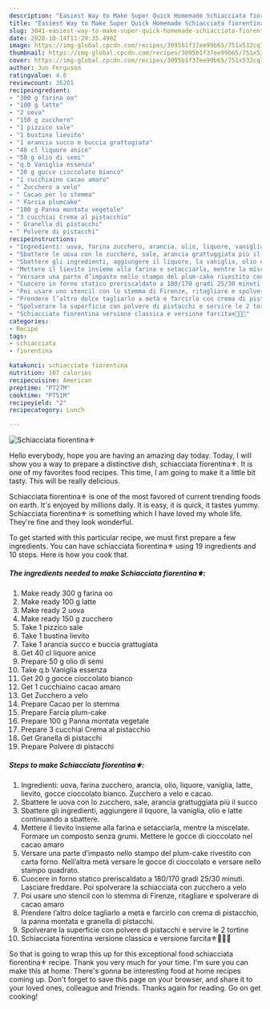 ```yaml
---
description: "Easiest Way to Make Super Quick Homemade Schiacciata fiorentina⚜️"
title: "Easiest Way to Make Super Quick Homemade Schiacciata fiorentina⚜️"
slug: 3041-easiest-way-to-make-super-quick-homemade-schiacciata-fiorentina
date: 2020-10-14T11:29:35.490Z
image: https://img-global.cpcdn.com/recipes/3095b1f37ee99b65/751x532cq70/schiacciata-fiorentina⚜️-recipe-main-photo.jpg
thumbnail: https://img-global.cpcdn.com/recipes/3095b1f37ee99b65/751x532cq70/schiacciata-fiorentina⚜️-recipe-main-photo.jpg
cover: https://img-global.cpcdn.com/recipes/3095b1f37ee99b65/751x532cq70/schiacciata-fiorentina⚜️-recipe-main-photo.jpg
author: Jon Ferguson
ratingvalue: 4.6
reviewcount: 36201
recipeingredient:
- "300 g farina oo"
- "100 g latte"
- "2 uova"
- "150 g zucchero"
- "1 pizzico sale"
- "1 bustina lievito"
- "1 arancia succo e buccia grattugiata"
- "40 cl liquore anice"
- "50 g olio di semi"
- "q.b Vaniglia essenza"
- "20 g gocce cioccolato bianco"
- "1 cucchiaino cacao amaro"
- " Zucchero a velo"
- " Cacao per lo stemma"
- " Farcia plumcake"
- "100 g Panna montata vegetale"
- "3 cucchiai Crema al pistacchio"
- " Granella di pistacchi"
- " Polvere di pistacchi"
recipeinstructions:
- "Ingredienti: uova, farina zucchero, arancia, olio, liquore, vaniglia, latte, lievito, gocce cioccolato bianco. Zucchero a velo e cacao."
- "Sbattere le uova con lo zucchero, sale, arancia grattuggiata più il succo"
- "Sbattere gli ingredienti, aggiungere il liquore, la vaniglia, olio e latte continuando a sbattere."
- "Mettere il lievito insieme alla farina e setacciarla, mentre la miscelate. Formare un composto senza grumi. Mettere le gocce di cioccolato nel cacao amaro"
- "Versare una parte d’impasto nello stampo del plum-cake rivestito con carta forno. Nell’altra metà versare le gocce di cioccolato e versare nello stampo quadrato."
- "Cuocere in forno statico preriscaldato a 180/170 gradi 25/30 minuti. Lasciare freddare. Poi spolverare la schiacciata con zucchero a velo"
- "Poi usare uno stencil con lo stemma di Firenze, ritagliare e spolverare di cacao amaro"
- "Prendere l’altro dolce tagliarlo a metà e farcirlo con crema di pistacchio, la panna montata e granella di pistacchi."
- "Spolverare la superficie con polvere di pistacchi e servire le 2 tortine"
- "Schiacciata fiorentina versione classica e versione farcita⚜️🤗👍🏻"
categories:
- Recipe
tags:
- schiacciata
- fiorentina

katakunci: schiacciata fiorentina 
nutrition: 107 calories
recipecuisine: American
preptime: "PT27M"
cooktime: "PT51M"
recipeyield: "2"
recipecategory: Lunch

---
```



![Schiacciata fiorentina⚜️](https://img-global.cpcdn.com/recipes/3095b1f37ee99b65/751x532cq70/schiacciata-fiorentina⚜️-recipe-main-photo.jpg)

Hello everybody, hope you are having an amazing day today. Today, I will show you a way to prepare a distinctive dish, schiacciata fiorentina⚜️. It is one of my favorites food recipes. This time, I am going to make it a little bit tasty. This will be really delicious.



Schiacciata fiorentina⚜️ is one of the most favored of current trending foods on earth. It's enjoyed by millions daily. It is easy, it is quick, it tastes yummy. Schiacciata fiorentina⚜️ is something which I have loved my whole life. They're fine and they look wonderful.


To get started with this particular recipe, we must first prepare a few ingredients. You can have schiacciata fiorentina⚜️ using 19 ingredients and 10 steps. Here is how you cook that.

<!--inarticleads1-->

##### The ingredients needed to make Schiacciata fiorentina⚜️:

1. Make ready 300 g farina oo
1. Make ready 100 g latte
1. Make ready 2 uova
1. Make ready 150 g zucchero
1. Take 1 pizzico sale
1. Take 1 bustina lievito
1. Take 1 arancia succo e buccia grattugiata
1. Get 40 cl liquore anice
1. Prepare 50 g olio di semi
1. Take q.b Vaniglia essenza
1. Get 20 g gocce cioccolato bianco
1. Get 1 cucchiaino cacao amaro
1. Get  Zucchero a velo
1. Prepare  Cacao per lo stemma
1. Prepare  Farcia plum-cake
1. Prepare 100 g Panna montata vegetale
1. Prepare 3 cucchiai Crema al pistacchio
1. Get  Granella di pistacchi
1. Prepare  Polvere di pistacchi




<!--inarticleads2-->

##### Steps to make Schiacciata fiorentina⚜️:

1. Ingredienti: uova, farina zucchero, arancia, olio, liquore, vaniglia, latte, lievito, gocce cioccolato bianco. Zucchero a velo e cacao.
1. Sbattere le uova con lo zucchero, sale, arancia grattuggiata più il succo
1. Sbattere gli ingredienti, aggiungere il liquore, la vaniglia, olio e latte continuando a sbattere.
1. Mettere il lievito insieme alla farina e setacciarla, mentre la miscelate. Formare un composto senza grumi. Mettere le gocce di cioccolato nel cacao amaro
1. Versare una parte d’impasto nello stampo del plum-cake rivestito con carta forno. Nell’altra metà versare le gocce di cioccolato e versare nello stampo quadrato.
1. Cuocere in forno statico preriscaldato a 180/170 gradi 25/30 minuti. Lasciare freddare. Poi spolverare la schiacciata con zucchero a velo
1. Poi usare uno stencil con lo stemma di Firenze, ritagliare e spolverare di cacao amaro
1. Prendere l’altro dolce tagliarlo a metà e farcirlo con crema di pistacchio, la panna montata e granella di pistacchi.
1. Spolverare la superficie con polvere di pistacchi e servire le 2 tortine
1. Schiacciata fiorentina versione classica e versione farcita⚜️🤗👍🏻




So that is going to wrap this up for this exceptional food schiacciata fiorentina⚜️ recipe. Thank you very much for your time. I'm sure you can make this at home. There's gonna be interesting food at home recipes coming up. Don't forget to save this page on your browser, and share it to your loved ones, colleague and friends. Thanks again for reading. Go on get cooking!
